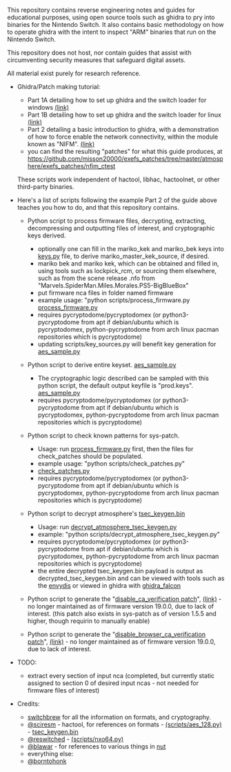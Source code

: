 This repository contains reverse engineering notes and guides for educational purposes, using open source tools such as ghidra to pry into binaries for the Nintendo Switch. It also contains basic methodology on how to operate ghidra with the intent to inspect "ARM" binaries that run on the Nintendo Switch.

This repository does not host, nor contain guides that assist with circumventing security measures that safeguard digital assets.

All material exist purely for research reference.

* Ghidra/Patch making tutorial:
  - Part 1A detailing how to set up ghidra and the switch loader for windows [(link)](guides/Part1A-WindowsSetup.MD)
  - Part 1B detailing how to set up ghidra and the switch loader for linux [(link)](guides/Part1B-LinuxSetup.MD)
  - Part 2 detailing a basic introduction to ghidra, with a demonstration of how to force enable the network connectivity, within the module known as "NIFM". [(link)](guides/Part2.MD)
  - you can find the resulting "patches" for what this guide produces, at https://github.com/misson20000/exefs_patches/tree/master/atmosphere/exefs_patches/nfim_ctest


  These scripts work independent of hactool, libhac, hactoolnet, or other third-party binaries.

* Here's a list of scripts following the example Part 2 of the guide above teaches you how to do, and that this repository contains.

  - Python script to process firmware files, decrypting, extracting, decompressing and outputting files of interest, and cryptographic keys derived.
    * optionally one can fill in the mariko_kek and mariko_bek keys into [keys.py](scripts/keys.py) file, to derive mariko_master_kek_source, if desired.
    * mariko bek and mariko kek, which can be obtained and filled in, using tools such as lockpick_rcm, or sourcing them elsewhere, such as from the scene release .nfo from "Marvels.SpiderMan.Miles.Morales.PS5-BigBlueBox"
    * put firmware nca files in folder named firmware
    * example usage: "python scripts/process_firmware.py [process_firmware.py](scripts/process_firmware.py)
    * requires pycryptodome/pycryptodomex (or python3-pycryptodome from apt if debian/ubuntu which is pycryptodomex, python-pycryptodome from arch linux pacman repositories which is pycryptodome)
    * updating scripts/key_sources.py will benefit key generation for [aes_sample.py](scripts/aes_sample.py)

  - Python script to derive entire keyset. [aes_sample.py](scripts/aes_sample.py)
    * The cryptographic logic described can be sampled with this python script, the default output keyfile is "prod.keys". [aes_sample.py](scripts/aes_sample.py)
    * requires pycryptodome/pycryptodomex (or python3-pycryptodome from apt if debian/ubuntu which is pycryptodomex, python-pycryptodome from arch linux pacman repositories which is pycryptodome)

  - Python script to check known patterns for sys-patch.
    * Usage: run [process_firmware.py](scripts/process_firmware.py) first, then the files for check_patches should be populated.
    * example usage: "python scripts/check_patches.py"
    * [check_patches.py](scripts/check_patches.py)
    * requires pycryptodome/pycryptodomex (or python3-pycryptodome from apt if debian/ubuntu which is pycryptodomex, python-pycryptodome from arch linux pacman repositories which is pycryptodome)

  - Python script to decrypt atmosphere's [tsec_keygen.bin](https://github.com/Atmosphere-NX/Atmosphere/blob/master/fusee/program/tsec_keygen/tsec_keygen.bin)
    * Usage: run [decrypt_atmosphere_tsec_keygen.py](scripts/decrypt_atmosphere_tsec_keygen.py)
    * example: "python scripts/decrypt_atmosphere_tsec_keygen.py"
    * requires pycryptodome/pycryptodomex (or python3-pycryptodome from apt if debian/ubuntu which is pycryptodomex, python-pycryptodome from arch linux pacman repositories which is pycryptodome)
    * the entire decrypted tsec_keygen.bin payload is output as decrypted_tsec_keygen.bin and can be viewed with tools such as the [envydis](https://github.com/envytools/envytools) or viewed in ghidra with [ghidra_falcon](https://github.com/marysaka/ghidra_falcon)

  - Python script to generate the "[disable_ca_verification patch](https://github.com/misson20000/exefs_patches#disable-ca-verification)", [(link)](scripts/disable_ca_verification_patch.py) - no longer maintained as of firmware version 19.0.0, due to lack of interest. (this patch also exists in sys-patch as of version 1.5.5 and higher, though requirin to manually enable)

  - Python script to generate the "[disable_browser_ca_verification patch](https://github.com/misson20000/exefs_patches#disable-browser-ca-verification)", [(link)](scripts/disable_browser_ca_verification_patch.py) - no longer maintained as of firmware version 19.0.0, due to lack of interest.




* TODO: 
  - extract every section of input nca (completed, but currently static assigned to section 0 of desired input ncas - not needed for firmware files of interest)


* Credits: 
  - [switchbrew](https://switchbrew.org) for all the information on formats, and cryptography.
  - [@sciresm](https://github.com/SciresM) - hactool, for references on formats -  [(scripts/aes_128.py)](scripts/aes_128.py) - [tsec_keygen.bin](https://github.com/Atmosphere-NX/Atmosphere/blob/master/fusee/program/tsec_keygen/tsec_keygen.bin)
  - [@reswitched](https://github.com/reswitched) - [(scripts/nxo64.py)](scripts/nxo64.py)
  - [@blawar](https://github.com/blawar) - for references to various things in [nut](https://github.com/blawar/nut)
  - everything else:
  - [@borntohonk](https://github.com/borntohonk)
